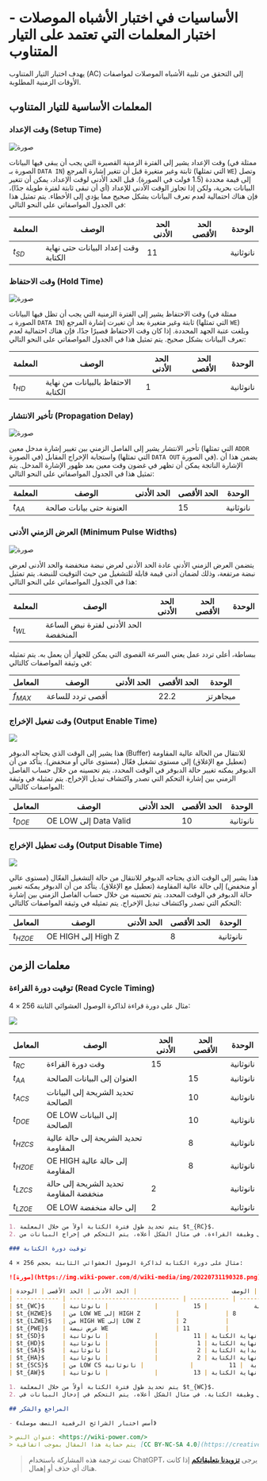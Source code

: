 # الأساسيات في اختبار الأشباه الموصلات - اختبار المعلمات التي تعتمد على التيار المتناوب

يهدف اختبار التيار المتناوب (AC) إلى التحقق من تلبية الأشباه الموصلات لمواصفات الأوقات الزمنية المطلوبة.

## المعلمات الأساسية للتيار المتناوب

### وقت الإعداد (Setup Time)

![صورة](https://img.wiki-power.com/d/wiki-media/img/20220809094845.png)

وقت الإعداد يشير إلى الفترة الزمنية القصيرة التي يجب أن يبقى فيها البيانات (ممثلة في الصورة بـ `DATA IN`) ثابتة وغير متغيرة قبل أن تتغير إشارة المرجع (التي تمثلها `WE`) وتصل إلى قيمة محددة (1.5 فولت في الصورة). قبل الحد الأدنى لوقت الإعداد، يمكن أن تتغير البيانات بحرية، ولكن إذا تجاوز الوقت الأدنى للإعداد (أي أن تبقى ثابتة لفترة طويلة جدًا)، فإن هناك احتمالية لعدم تعرف البيانات بشكل صحيح مما يؤدي إلى الأخطاء. يتم تمثيل هذا في الجدول المواصفاتي على النحو التالي:

| المعلمة   | الوصف                  | الحد الأدنى | الحد الأقصى | الوحدة |
| --------- | ------------------------ | --- | --- | ---- |
| $t_{SD}$  | وقت إعداد البيانات حتى نهاية الكتابة | 11  |     | نانوثانية   |

### وقت الاحتفاظ (Hold Time)

![صورة](https://img.wiki-power.com/d/wiki-media/img/20220809094858.png)

وقت الاحتفاظ يشير إلى الفترة الزمنية التي يجب أن تظل فيها البيانات (ممثلة في الصورة بـ `DATA IN`) ثابتة وغير متغيرة بعد أن تغيرت إشارة المرجع (التي تمثلها `WE`) وبلغت عتبة الجهد المحددة. إذا كان وقت الاحتفاظ قصيرًا جدًا، فإن هناك احتمالية لعدم تعرف البيانات بشكل صحيح. يتم تمثيل هذا في الجدول المواصفاتي على النحو التالي:

| المعلمة   | الوصف                  | الحد الأدنى | الحد الأقصى | الوحدة |
| --------- | ------------------------ | --- | --- | ---- |
| $t_{HD}$  | الاحتفاظ بالبيانات من نهاية الكتابة | 1   |     | نانوثانية   |

### تأخير الانتشار (Propagation Delay)

![صورة](https://img.wiki-power.com/d/wiki-media/img/20220809094910.png)

تأخير الانتشار يشير إلى الفاصل الزمني بين تغيير إشارة مدخل معين (التي تمثلها `ADDR` في الصورة) واستجابة الإخراج المقابل (التي تمثلها `DATA OUT` في الصورة). يضمن هذا أن الإشارة الناتجة يمكن أن تظهر في غضون وقت معين بعد ظهور الإشارة المدخل. يتم تمثيل هذا في الجدول المواصفاتي على النحو التالي:

| المعلمة   | الوصف                  | الحد الأدنى | الحد الأقصى | الوحدة |
| --------- | ------------------------ | --- | --- | ---- |
| $t_{AA}$  | العنونة حتى بيانات صالحة |     | 15  | نانوثانية   |

### العرض الزمني الأدنى (Minimum Pulse Widths)

![صورة](https://img.wiki-power.com/d/wiki-media/img/20220809094924.png)

يتضمن العرض الزمني الأدنى عادة الحد الأدنى لعرض نبضة منخفضة والحد الأدنى لعرض نبضة مرتفعة، وذلك لضمان أدنى قيمة قابلة للتشغيل من حيث التوقيت للنبضة. يتم تمثيل هذا في الجدول المواصفاتي على النحو التالي:

| المعلمة   | الوصف                  | الحد الأدنى | الحد الأقصى | الوحدة |
| --------- | ------------------------ | --- | --- | ---- |
| $t_{WL}$  | الحد الأدنى لفترة نبض الساعة المنخفضة  |

ببساطة، أعلى تردد عمل يعني السرعة القصوى التي يمكن للجهاز أن يعمل به. يتم تمثيله في وثيقة المواصفات كالتالي:

| المعامل | الوصف                 | الحد الأدنى | الحد الأقصى | الوحدة |
| -------- | ----------------------- | --- | ---- | ---- |
| $f_{MAX}$ | أقصى تردد للساعة |     | 22.2 | ميجاهرتز |

### وقت تفعيل الإخراج (Output Enable Time)

![](https://img.wiki-power.com/d/wiki-media/img/20220809094941.png)

هذا يشير إلى الوقت الذي يحتاجه الدبوفر (Buffer) للانتقال من الحالة عالية المقاومة (تعطيل مع الإغلاق) إلى مستوى تشغيل فعّال (مستوى عالي أو منخفض). يتأكد من أن الدبوفر يمكنه تغيير حالة الدبوفر في الوقت المحدد. يتم تحسينه من خلال حساب الفاصل الزمني بين إشارة التحكم التي تصدر واكتشاف تبديل الإخراج. يتم تمثيله في وثيقة المواصفات كالتالي:

| المعامل | الوصف              | الحد الأدنى | الحد الأقصى | الوحدة |
| -------- | ------------------ | --- | --- | ---- |
| $t_{DOE}$ | OE LOW إلى Data Valid |     | 10  | نانوثانية |

### وقت تعطيل الإخراج (Output Disable Time)

![](https://img.wiki-power.com/d/wiki-media/img/20220809094948.png)

هذا يشير إلى الوقت الذي يحتاجه الدبوفر للانتقال من حالة التشغيل الفعّال (مستوى عالي أو منخفض) إلى حالة عالية المقاومة (تعطيل مع الإغلاق). يتأكد من أن الدبوفر يمكنه تغيير حالة الدبوفر في الوقت المحدد. يتم تحسينه من خلال حساب الفاصل الزمني بين إشارة التحكم التي تصدر واكتشاف تبديل الإخراج. يتم تمثيله في وثيقة المواصفات كالتالي:

| المعامل   | الوصف                | الحد الأدنى | الحد الأقصى | الوحدة |
| ---------- | -------------------- | --- | --- | ---- |
| $t_{HZOE}$ | OE HIGH إلى High Z |     | 8   | نانوثانية |

## معلمات الزمن

### توقيت دورة القراءة (Read Cycle Timing)

مثال على دورة قراءة لذاكرة الوصول العشوائي الثابتة 256 × 4:

![](https://img.wiki-power.com/d/wiki-media/img/20220731190300.png)

| المعامل   | الوصف                        | الحد الأدنى | الحد الأقصى | الوحدة |
| ---------- | -------------------------- | --- | --- | ---- |
| $t_{RC}$   | وقت دورة القراءة           | 15  |     | نانوثانية |
| $t_{AA}$   | العنوان إلى البيانات الصالحة |     | 15  | نانوثانية |
| $t_{ACS}$  | تحديد الشريحة إلى البيانات الصالحة |     | 10  | نانوثانية |
| $t_{DOE}$  | OE LOW إلى البيانات الصالحة |     | 10  | نانوثانية |
| $t_{HZCS}$ | تحديد الشريحة إلى حالة عالية المقاومة |     | 8   | نانوثانية |
| $t_{HZOE}$ | OE HIGH إلى حالة عالية المقاومة |     | 8   | نانوثانية |
| $t_{LZCS}$ | تحديد الشريحة إلى حالة منخفضة المقاومة | 2   |     | نانوثانية |
| $t_{LZOE}$ | OE LOW إلى حالة منخفضة | 2   |     | نانوثانية |

```markdown
1. يتم تحديد طول فترة الكتابة أولاً من خلال المعلمة $t_{RC}$.
2. تم تحديد الإشارة التي تسيطر على وظيفة القراءة. في مثال الشكل أعلاه، يتم التحكم في إخراج البيانات من RAM بواسطة انخفاض حافز OE.

### توقيت دورة الكتابة

مثال على دورة الكتابة لذاكرة الوصول العشوائي الثابتة بحجم 256 × 4:

![صورة](https://img.wiki-power.com/d/wiki-media/img/20220731190328.png)

| المعلمة     | الوصف                           | الحد الأدنى | الحد الأقصى | الوحدة |
| ------------ | ------------------------------- | ----------- | ----------- | ------ |
| $t_{WC}$     | زمن دورة الكتابة             | 15          |             | نانوثانية |
| $t_{HZWE}$   | من LOW WE إلى HIGH Z          |             | 8           | نانوثانية |
| $t_{LZWE}$   | من HIGH WE إلى LOW Z          | 2           |             | نانوثانية |
| $t_{PWE}$    | عرض نبضة WE                   | 11          |             | نانوثانية |
| $t_{SD}$     | إعداد البيانات إلى نهاية الكتابة | 11          |             | نانوثانية |
| $t_{HD}$     | الاحتفاظ بالبيانات من نهاية الكتابة | 1           |             | نانوثانية |
| $t_{SA}$     | إعداد العنوان إلى بداية الكتابة | 2           |             | نانوثانية |
| $t_{HA}$     | الاحتفاظ بالعنوان من نهاية الكتابة | 2           |             | نانوثانية |
| $t_{SCS}$    | من LOW CS إلى نهاية الكتابة  | 11          |             | نانوثانية |
| $t_{AW}$     | إعداد العنوان إلى نهاية الكتابة | 13          |             | نانوثانية |

1. يتم تحديد طول فترة الكتابة أولاً من خلال المعلمة $t_{WC}$.
2. تم تحديد الإشارة التي تسيطر على وظيفة الكتابة. في مثال الشكل أعلاه، يتم التحكم في إدخال البيانات في RAM بواسطة ارتفاع حافز WE.

## المراجع والشكر

- 《أسس اختبار الشرائح الرقمية النصف موصلة》

> عنوان النص: <https://wiki-power.com/>
> يتم حماية هذا المقال بموجب اتفاقية [CC BY-NC-SA 4.0](https://creativecommons.org/licenses/by/4.0/deed.zh)، يُرجى ذكر المصدر عند إعادة النشر.
```


> تمت ترجمة هذه المشاركة باستخدام ChatGPT، يرجى [**تزويدنا بتعليقاتكم**](https://github.com/linyuxuanlin/Wiki_MkDocs/issues/new) إذا كانت هناك أي حذف أو إهمال.